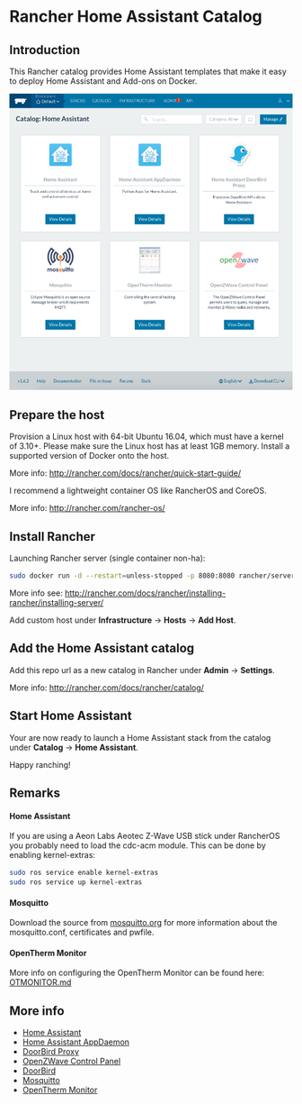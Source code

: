 # Rancher Home Assistant Catalog

## Introduction
This Rancher catalog provides Home Assistant templates that make it easy to deploy Home Assistant and Add-ons on Docker.

![Screenshot](screenshot.png)

## Prepare the host
Provision a Linux host with 64-bit Ubuntu 16.04, which must have a kernel of 3.10+. Please make sure the Linux host has at least 1GB memory. Install a supported version of Docker onto the host.

More info: http://rancher.com/docs/rancher/quick-start-guide/

I recommend a lightweight container OS like RancherOS and CoreOS.

More info: http://rancher.com/rancher-os/

## Install Rancher
Launching Rancher server (single container non-ha):
```bash
sudo docker run -d --restart=unless-stopped -p 8080:8080 rancher/server
```

More info see: http://rancher.com/docs/rancher/installing-rancher/installing-server/

Add custom host under **Infrastructure** -> **Hosts** -> **Add Host**.

## Add the Home Assistant catalog
Add this repo url as a new catalog in Rancher under **Admin** -> **Settings**.

More info: http://rancher.com/docs/rancher/catalog/

## Start Home Assistant

Your are now ready to launch a Home Assistant stack from the catalog under **Catalog** -> **Home Assistant**.

Happy ranching!

## Remarks

#### Home Assistant
If you are using a Aeon Labs Aeotec Z-Wave USB stick under RancherOS you probably need to load the cdc-acm module. 
This can be done by enabling kernel-extras:

```bash
sudo ros service enable kernel-extras
sudo ros service up kernel-extras
```

#### Mosquitto
Download the source from [mosquitto.org](https://mosquitto.org/) for more information about the mosquitto.conf, certificates and pwfile.

#### OpenTherm Monitor
More info on configuring the OpenTherm Monitor can be found here: [OTMONITOR.md](OTMONITOR.md)

## More info
- [Home Assistant](https://home-assistant.io/)
- [Home Assistant AppDaemon](https://home-assistant.io/docs/ecosystem/appdaemon/)
- [DoorBird Proxy](https://github.com/basschipper/homeassistant-doorbird-proxy)
- [OpenZWave Control Panel](https://github.com/OpenZWave/open-zwave-control-panel)
- [DoorBird](http://www.doorbird.com/)
- [Mosquitto](https://mosquitto.org/) 
- [OpenTherm Monitor](http://otgw.tclcode.com/otmonitor.html)